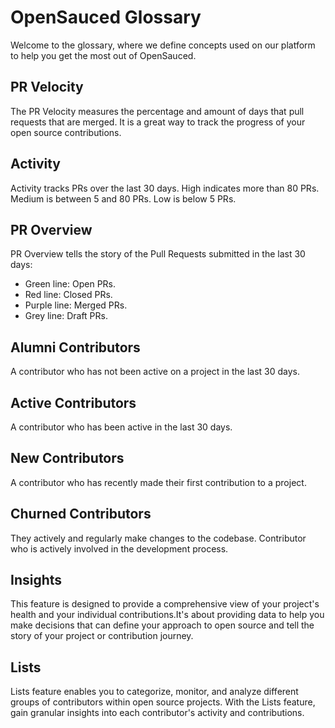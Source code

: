 # OpenSauced Glossary
Welcome to the glossary, where we define concepts used on our platform to help you get the most out of OpenSauced.

## PR Velocity
The PR Velocity measures the percentage and amount of days that pull requests that are merged. It is a great way to track the progress of your open source contributions.

## Activity 
Activity tracks PRs over the last 30 days. High indicates more than 80 PRs. Medium is between 5 and 80 PRs. Low is below 5 PRs.

## PR Overview
PR Overview tells the story of the Pull Requests submitted in the last 30 days:
- Green line: Open PRs.
- Red line: Closed PRs.
- Purple line: Merged PRs.
- Grey line: Draft PRs.

## Alumni Contributors
A contributor who has not been active on a project in the last 30 days.

## Active Contributors
A contributor who has been active in the last 30 days.

## New Contributors
A contributor who has recently made their first contribution to a project.

## Churned Contributors
They actively and regularly make changes to the codebase. Contributor who is actively involved in the development process.

## Insights
This feature is designed to provide a comprehensive view of your project's health and your individual contributions.It's about providing data to help you make decisions that can define your approach to open source and tell the story of your project or contribution journey.

## Lists
Lists feature enables you to categorize, monitor, and analyze different groups of contributors within open source projects. With the Lists feature, gain granular insights into each contributor's activity and contributions.